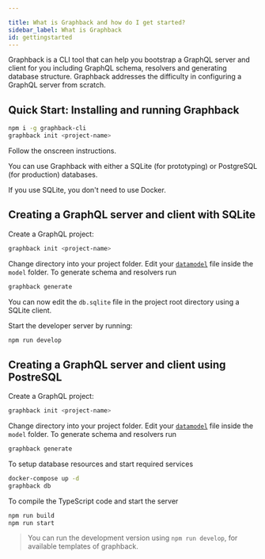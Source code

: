 ```yaml
---

title: What is Graphback and how do I get started?
sidebar_label: What is Graphback
id: gettingstarted
---
```


Graphback is a CLI tool that can help you bootstrap a GraphQL server and client for you including GraphQL schema, resolvers and generating database structure. Graphback addresses the difficulty in configuring a GraphQL server from scratch.

## Quick Start: Installing and running Graphback
```bash
npm i -g graphback-cli
graphback init <project-name>
```
Follow the onscreen instructions.

You can use Graphback with either a SQLite (for prototyping) or PostgreSQL (for production) databases.

If you use SQLite, you don't need to use Docker.

## Creating a GraphQL server and client with SQLite

Create a GraphQL project:
```bash
graphback init <project-name>
```

Change directory into your project folder. Edit your [`datamodel`](/docs/datamodel) file inside the `model` folder. To generate schema and resolvers run 
```bash
graphback generate
``` 

You can now edit the `db.sqlite` file in the project root directory using a SQLite client. 

Start the developer server by running:

```bash
npm run develop
```

## Creating a GraphQL server and client using PostreSQL


Create a GraphQL project:
```bash
graphback init <project-name>
```

Change directory into your project folder. Edit your [`datamodel`](/docs/datamodel) file inside the `model` folder. To generate schema and resolvers run 
```bash
graphback generate
``` 

To setup database resources and start required services
```bash
docker-compose up -d
graphback db
```

To compile the TypeScript code and start the server
```bash
npm run build
npm run start
```

> You can run the development version using `npm run develop`, for available templates of graphback.